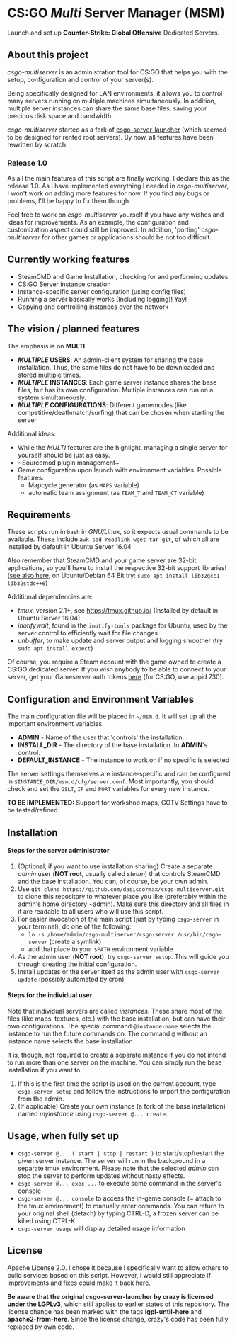 # CS:GO *Multi* Server Manager (MSM)

Launch and set up **Counter-Strike: Global Offensive** Dedicated Servers.




## About this project

*csgo-multiserver* is an administration tool for CS:GO that helps you with the setup, configuration and control of your server(s).

Being specifically designed for LAN environments, it allows you to control many servers running on multiple machines simultaneously. In addition, multiple server instances can share the same base files, saving your precious disk space and bandwidth.

*csgo-multiserver* started as a fork of [csgo-server-launcher](https://github.com/crazy-max/csgo-server-launcher) (which seemed to be designed for rented root servers). By now, all features have been rewritten by scratch.

### Release 1.0

As all the main features of this script are finally working, I declare this as the release 1.0. As I have implemented everything I needed in *csgo-multiserver*, I won't work on adding more features for now. If you find any bugs or problems, I'll be happy to fix them though.

Feel free to work on *csgo-multiserver* yourself if you have any wishes and ideas for improvements. As an example, the configuration and customization aspect could still be improved. In addition, 'porting' *csgo-multiserver* for other games or applications should be not too difficult.




## Currently working features

* SteamCMD and Game Installation, checking for and performing updates
* CS:GO Server instance creation
* Instance-specific server configuration (using config files)
* Running a server basically works (Including logging)! Yay!
* Copying and controlling instances over the network




## The vision / planned features

The emphasis is on **MULTI**

* **_MULTIPLE_ USERS**: An admin-client system for sharing the base installation. Thus, the same files do not have to be downloaded and stored multiple times.
* **_MULTIPLE_ INSTANCES**: Each game server instance shares the base files, but has its own configuration. Multiple instances can run on a system simultaneously.
* **_MULTIPLE_ CONFIGURATIONS**: Different gamemodes (like competitive/deathmatch/surfing) that can be chosen when starting the server

Additional ideas:

* While the _MULTI_ features are the highlight, managing a single server for yourself should be just as easy.
* ~Sourcemod plugin management~
* Game configuration upon launch with environment variables. Possible features:
	- Mapcycle generator (as `MAPS` variable)
	- automatic team assignment (as `TEAM_T` and `TEAM_CT` variable)




## Requirements

These scripts run in `bash` in _GNU/Linux_, so it expects usual commands to be available. These include `awk sed readlink wget tar git`, of which all are installed by default in Ubuntu Server 16.04

Also remember that SteamCMD and your game server are 32-bit applications, so you'll have to install the respective 32-bit support libraries! ([see also here](https://developer.valvesoftware.com/wiki/SteamCMD#Linux), on Ubuntu/Debian 64 Bit try: `sudo apt install lib32gcc1 lib32stdc++6`)

Additional dependencies are:

* _tmux_, version 2.1+, see https://tmux.github.io/ (Installed by default in Ubuntu Server 16.04)
* _inotifywait_, found in the `inotify-tools` package for Ubuntu, used by the server control to efficiently wait for file changes
* _unbuffer_, to make update and server output and logging smoother (try `sudo apt install expect`)

Of course, you require a Steam account with the game owned to create a CS:GO dedicated server. If you wish anybody to be able to connect to your server, get your Gameserver auth tokens [here](http://steamcommunity.com/dev/managegameservers) (for CS:GO, use appid 730).




## Configuration and Environment Variables

The main configuration file will be placed in `~/msm.d`. It will set up all the important environment variables.

* **ADMIN** - Name of the user that 'controls' the installation
* **INSTALL_DIR** - The directory of the base installation. In **ADMIN**'s control.
* **DEFAULT\_INSTANCE** - The instance to work on if no specific is selected

The server settings themselves are instance-specific and can be configured in `$INSTANCE_DIR/msm.d/cfg/server.conf`. Most importantly, you should check and set the `GSLT`, `IP` and `PORT` variables for every new instance.

**TO BE IMPLEMENTED:** Support for workshop maps, GOTV Settings have to be tested/refined.




## Installation

#### Steps for the server administrator

1. (Optional, if you want to use installation sharing) Create a separate _admin_ user (__NOT root__, usually called _steam_) that controls SteamCMD and the base installation. You can, of course, be your own admin.
2. Use `git clone https://github.com/dasisdormax/csgo-multiserver.git` to clone this repository to whatever place you like (preferably within the admin's home directory ~admin). Make sure this directory and all files in it are readable to all users who will use this script.
3. For easier invocation of the main script (just by typing `csgo-server` in your terminal), do one of the following:
    * `ln -s /home/admin/csgo-multiserver/csgo-server /usr/bin/csgo-server` (create a symlink)
    * add that place to your `$PATH` environment variable
4. As the admin user (__NOT root__), try `csgo-server setup`. This will guide you through creating the initial configuration.
5. Install updates or the server itself as the admin user with `csgo-server update` (possibly automated by cron)
 
#### Steps for the individual user

Note that individual servers are called _instances_. These share most of the files (like maps, textures, etc.) with the base installation, but can have their own configurations. The special command `@instance-name` selects the instance to run the future commands on. The command `@` without an instance name selects the base installation.

It is, though, not required to create a separate instance if you do not intend to run more than one server on the machine. You can simply run the base installation if you want to.

1. If this is the first time the script is used on the current account, type `csgo-server setup` and follow the instructions to import the configuration from the admin.
2. (If applicable) Create your own instance (a fork of the base installation) named _myinstance_ using `csgo-server @... create`.




## Usage, when fully set up

* `csgo-server @... ( start | stop | restart )` to start/stop/restart the given server instance. The server will run in the background in a separate tmux environment. Please note that the selected _admin_ can stop the server to perform updates without nasty effects.
* `csgo-server @... exec ...` to execute some command in the server's console
* `csgo-server @... console` to access the in-game console (= attach to the tmux environment) to manually enter commands. You can return to your original shell (detach) by typing CTRL-D, a frozen server can be killed using CTRL-K.
* `csgo-server usage` will display detailed usage information




## License

Apache License 2.0. I chose it because I specifically want to allow others to build services based on this script. However, I would still appreciate if improvements and fixes could make it back here.

__Be aware that the original csgo-server-launcher by crazy is licensed under the LGPLv3__, which still applies to earlier states of this repository. The license change has been marked with the tags __lgpl-until-here__ and __apache2-from-here__. Since the license change, crazy's code has been fully replaced by own code.
